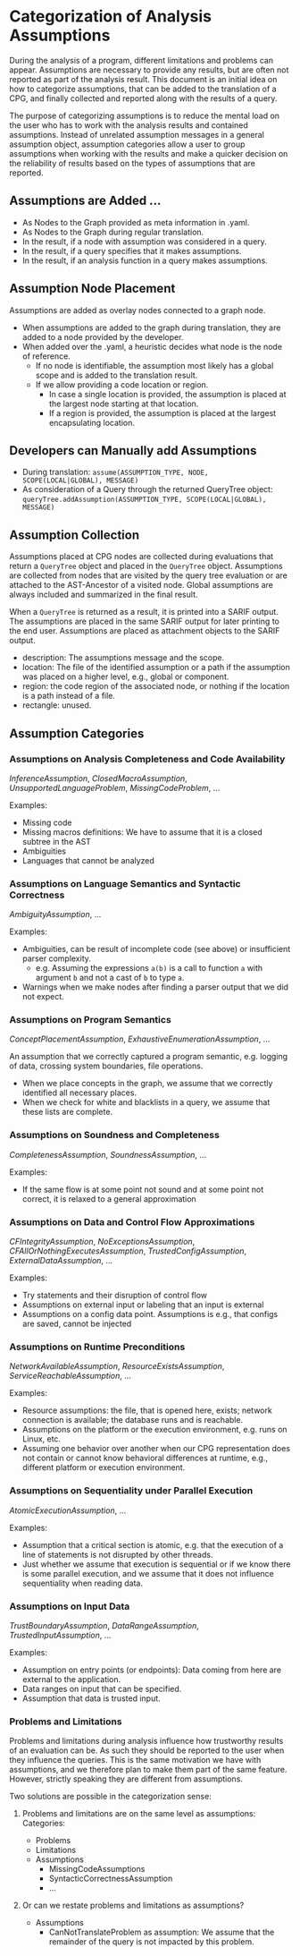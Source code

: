 # Categorization of Analysis Assumptions

During the analysis of a program, different limitations and problems can appear. Assumptions are necessary to provide any results, but are often not reported as part of the analysis result. This document is an initial idea on how to categorize assumptions, that can be added to the translation of a CPG, and finally collected and reported along with the results of a query.

The purpose of categorizing assumptions is to reduce the mental load on the user who has to work with the analysis results and contained assumptions. Instead of unrelated assumption messages in a general assumption object, assumption categories allow a user to group assumptions when working with the results and make a quicker decision on the reliability of results based on the types of assumptions that are reported.

## Assumptions are Added ...

 - As Nodes to the Graph provided as meta information in .yaml.
 - As Nodes to the Graph during regular translation.
 - In the result, if a node with assumption was considered in a query.
 - In the result, if a query specifies that it makes assumptions.
 - In the result, if an analysis function in a query makes assumptions.

## Assumption Node Placement
Assumptions are added as overlay nodes connected to a graph node.

- When assumptions are added to the graph during translation, they are added to a node provided by the developer.
- When added over the .yaml, a heuristic decides what node is the node of reference.
  - If no node is identifiable, the assumption most likely has a global scope and is added to the translation result.
  - If we allow providing a code location or region.
    - In case a single location is provided, the assumption is placed at the largest node starting at that location.
    - If a region is provided, the assumption is placed at the largest encapsulating location. 

## Developers can Manually add Assumptions
 - During translation: `assume(ASSUMPTION_TYPE, NODE, SCOPE(LOCAL|GLOBAL), MESSAGE)`
 - As consideration of a Query through the returned QueryTree object: `queryTree.addAssumption(ASSUMPTION_TYPE, SCOPE(LOCAL|GLOBAL), MESSAGE)`

## Assumption Collection
Assumptions placed at CPG nodes are collected during evaluations that return a `QueryTree` object and placed in the `QueryTree` object. Assumptions are collected from nodes that are visited by the query tree evaluation or are attached to the AST-Ancestor of a visited node. Global assumptions are always included and summarized in the final result.

When a `QueryTree` is returned as a result, it is printed into a SARIF output. The assumptions are placed in the same SARIF output for later printing to the end user. Assumptions are placed as attachment objects to the SARIF output.
  
  - description: The assumptions message and the scope.
  - location: The file of the identified assumption or a path if the assumption was placed on a higher level, e.g., global or component.
  - region: the code region of the associated node, or nothing if the location is a path instead of a file.
  - rectangle: unused.

## Assumption Categories

### Assumptions on Analysis Completeness and Code Availability

*InferenceAssumption*, *ClosedMacroAssumption*, *UnsupportedLanguageProblem*, *MissingCodeProblem*, ...

Examples:
 - Missing code
 - Missing macros definitions: We have to assume that it is a closed subtree in the AST
 - Ambiguities
 - Languages that cannot be analyzed
 
### Assumptions on Language Semantics and Syntactic Correctness
*AmbiguityAssumption*, ...

Examples:
 - Ambiguities, can be result of incomplete code (see above) or insufficient parser complexity.
   - e.g. Assuming the expressions `a(b)` is a call to function `a` with argument `b` and not a cast of `b` to type `a`. 
 - Warnings when we make nodes after finding a parser output that we did not expect.

### Assumptions on Program Semantics

*ConceptPlacementAssumption*, *ExhaustiveEnumerationAssumption*, ...

An assumption that we correctly captured a program semantic, e.g. logging of data, crossing system boundaries, file operations.

 - When we place concepts in the graph, we assume that we correctly identified all necessary places.
 - When we check for white and blacklists in a query, we assume that these lists are complete.

### Assumptions on Soundness and Completeness

*CompletenessAssumption*, *SoundnessAssumption*, ...

Examples:
 - If the same flow is at some point not sound and at some point not correct, it is relaxed to a general approximation

### Assumptions on Data and Control Flow Approximations
*CFIntegrityAssumption*, *NoExceptionsAssumption*, *CFAllOrNothingExecutesAssumption*, *TrustedConfigAssumption*, *ExternalDataAssumption*, ...

Examples:
 - Try statements and their disruption of control flow
 - Assumptions on external input or labeling that an input is external
 - Assumptions on a config data point. Assumptions is e.g., that configs are saved, cannot be injected

### Assumptions on Runtime Preconditions
*NetworkAvailableAssumption*, *ResourceExistsAssumption*, *ServiceReachableAssumption*, ...

Examples:
 - Resource assumptions: the file, that is opened here, exists; network connection is available; the database runs and is reachable.
 - Assumptions on the platform or the execution environment, e.g. runs on Linux, etc.
 - Assuming one behavior over another when our CPG representation does not contain or cannot know behavioral differences at runtime, e.g., different platform or execution environment.

### Assumptions on Sequentiality under Parallel Execution
*AtomicExecutionAssumption*, ... 

Examples:
 - Assumption that a critical section is atomic, e.g. that the execution of a line of statements is not disrupted by other threads.
 - Just whether we assume that execution is sequential or if we know there is some parallel execution, and we assume that it does not influence sequentiality when reading data.

### Assumptions on Input Data
*TrustBoundaryAssumption*, *DataRangeAssumption*, *TrustedInputAssumption*, ...

Examples:
 - Assumption on entry points (or endpoints): Data coming from here are external to the application.
 - Data ranges on input that can be specified.
 - Assumption that data is trusted input.
 
### Problems and Limitations

Problems and limitations during analysis influence how trustworthy results of an evaluation can be. As such they should be reported to the user when they influence the queries. This is the same motivation we have with assumptions, and we therefore plan to make them part of the same feature. However, strictly speaking they are different from assumptions.

Two solutions are possible in the categorization sense: 
 1. Problems and limitations are on the same level as assumptions:
   Categories:
  
    - Problems
    - Limitations
    - Assumptions
      - MissingCodeAssumptions
      - SyntacticCorrectnessAssumption
      - ...
   
 2. Or can we restate problems and limitations as assumptions?
    - Assumptions
      - CanNotTranslateProblem as assumption: We assume that the remainder of the query is not impacted by this problem.
